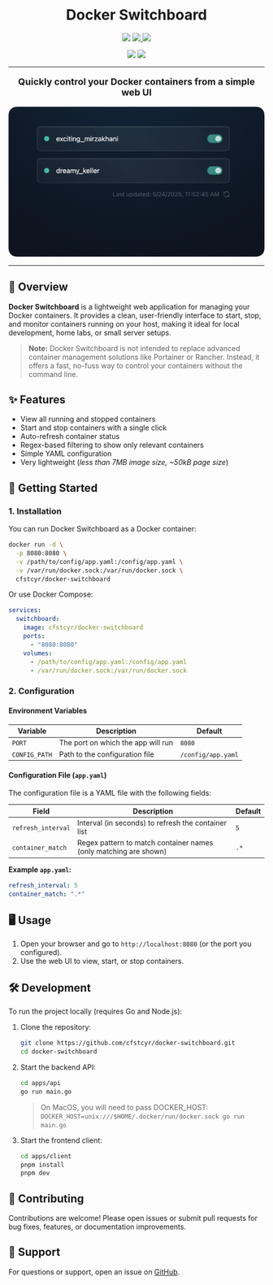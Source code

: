 <h1 style="border: none;" align="center">Docker Switchboard</h1>

<p align="center">
    <a href="https://github.com/cfstcyr/docker-switchboard/releases" alt="Github Release"><img src="https://img.shields.io/github/v/release/cfstcyr/docker-switchboard?logo=github" /></a>
    <a href="https://hub.docker.com/r/cfstcyr/docker-switchboard">
        <img src="https://img.shields.io/docker/v/cfstcyr/docker-switchboard?logo=docker" />
    </a>
    <a href="https://hub.docker.com/r/cfstcyr/docker-switchboard">
        <img src="https://img.shields.io/docker/image-size/cfstcyr/docker-switchboard?logo=docker" />
    </a>
</p>

<p align="center">
    <img src="https://img.shields.io/github/last-commit/cfstcyr/docker-switchboard">
    <img src="https://img.shields.io/github/commit-activity/m/cfstcyr/docker-switchboard.svg">
</p>

<hr>

<p style="font-size: 18px;" align="center"><b>Quickly control your Docker containers from a simple web UI</b></p>

<p align="center">
    <img src="./assets/screenshot.webp" alt="Docker Switchboard Screenshot" width="600" />
</p>

---

## 📖 Overview

**Docker Switchboard** is a lightweight web application for managing your Docker containers. It provides a clean, user-friendly interface to start, stop, and monitor containers running on your host, making it ideal for local development, home labs, or small server setups.

> **Note:** Docker Switchboard is not intended to replace advanced container management solutions like Portainer or Rancher. Instead, it offers a fast, no-fuss way to control your containers without the command line.

## ✨ Features

- View all running and stopped containers
- Start and stop containers with a single click
- Auto-refresh container status
- Regex-based filtering to show only relevant containers
- Simple YAML configuration
- Very lightweight (*less than 7MB image size, ~50kB page size*)

## 🚀 Getting Started

### 1. Installation

You can run Docker Switchboard as a Docker container:

```sh
docker run -d \
  -p 8080:8080 \
  -v /path/to/config/app.yaml:/config/app.yaml \
  -v /var/run/docker.sock:/var/run/docker.sock \
  cfstcyr/docker-switchboard
```

Or use Docker Compose:

```yaml
services:
  switchboard:
    image: cfstcyr/docker-switchboard
    ports:
      - "8080:8080"
    volumes:
      - /path/to/config/app.yaml:/config/app.yaml
      - /var/run/docker.sock:/var/run/docker.sock
```

### 2. Configuration

#### Environment Variables

| Variable        | Description                                 | Default                |
|----------------|---------------------------------------------|------------------------|
| `PORT`         | The port on which the app will run           | `8080`                 |
| `CONFIG_PATH`  | Path to the configuration file               | `/config/app.yaml`     |

#### Configuration File (`app.yaml`)

The configuration file is a YAML file with the following fields:

| Field              | Description                                                        | Default |
|--------------------|--------------------------------------------------------------------|---------|
| `refresh_interval` | Interval (in seconds) to refresh the container list                | `5`     |
| `container_match`  | Regex pattern to match container names (only matching are shown)    | `.*`    |

**Example `app.yaml`:**

```yaml
refresh_interval: 5
container_match: ".*"
```

## 🖥️ Usage

1. Open your browser and go to `http://localhost:8080` (or the port you configured).
2. Use the web UI to view, start, or stop containers.

## 🛠️ Development

To run the project locally (requires Go and Node.js):

1. Clone the repository:
   ```sh
   git clone https://github.com/cfstcyr/docker-switchboard.git
   cd docker-switchboard
   ```
2. Start the backend API:
   ```sh
   cd apps/api
   go run main.go
   ```

   > On MacOS, you will need to pass DOCKER_HOST: `DOCKER_HOST=unix:///$HOME/.docker/run/docker.sock go run main.go`

3. Start the frontend client:
   ```sh
   cd apps/client
   pnpm install
   pnpm dev
   ```

## 🤝 Contributing

Contributions are welcome! Please open issues or submit pull requests for bug fixes, features, or documentation improvements.

## 🙋 Support

For questions or support, open an issue on [GitHub](https://github.com/cfstcyr/docker-switchboard/issues).
